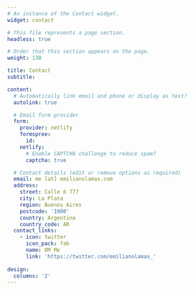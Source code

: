 ```yaml
---
# An instance of the Contact widget.
widget: contact

# This file represents a page section.
headless: true

# Order that this section appears on the page.
weight: 130

title: Contact
subtitle:

content:
  # Automatically link email and phone or display as text?
  autolink: true

  # Email form provider
  form:
    provider: netlify
    formspree:
      id:
    netlify:
      # Enable CAPTCHA challenge to reduce spam?
      captcha: true

  # Contact details (edit or remove options as required)
  email: me [at] emilianolamas.com
  address:
    street: Calle 6 777
    city: La Plata
    region: Buenos Aires
    postcode: '1900'
    country: Argentina
    country_code: AR
  contact_links:
    - icon: twitter
      icon_pack: fab
      name: DM Me
      link: 'https://twitter.com/emilianolamas_'
      
design:
  columns: '2'
---
```

